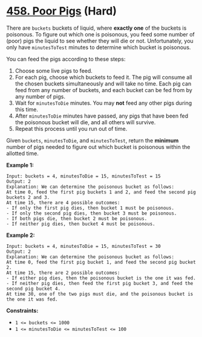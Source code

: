 # [458. Poor Pigs][link] (Hard)

[link]: https://leetcode.com/problems/poor-pigs/

There are `buckets` buckets of liquid, where **exactly one** of the buckets is poisonous. To figure
out which one is poisonous, you feed some number of (poor) pigs the liquid to see whether they will
die or not. Unfortunately, you only have `minutesToTest` minutes to determine which bucket is
poisonous.

You can feed the pigs according to these steps:

1. Choose some live pigs to feed.
2. For each pig, choose which buckets to feed it. The pig will consume all the chosen buckets
simultaneously and will take no time. Each pig can feed from any number of buckets, and each bucket
can be fed from by any number of pigs.
3. Wait for `minutesToDie` minutes. You may **not** feed any other pigs during this time.
4. After `minutesToDie` minutes have passed, any pigs that have been fed the poisonous bucket will
die, and all others will survive.
5. Repeat this process until you run out of time.

Given `buckets`, `minutesToDie`, and `minutesToTest`, return the **minimum** number of pigs needed
to figure out which bucket is poisonous within the allotted time.

**Example 1:**

```
Input: buckets = 4, minutesToDie = 15, minutesToTest = 15
Output: 2
Explanation: We can determine the poisonous bucket as follows:
At time 0, feed the first pig buckets 1 and 2, and feed the second pig buckets 2 and 3.
At time 15, there are 4 possible outcomes:
- If only the first pig dies, then bucket 1 must be poisonous.
- If only the second pig dies, then bucket 3 must be poisonous.
- If both pigs die, then bucket 2 must be poisonous.
- If neither pig dies, then bucket 4 must be poisonous.
```

**Example 2:**

```
Input: buckets = 4, minutesToDie = 15, minutesToTest = 30
Output: 2
Explanation: We can determine the poisonous bucket as follows:
At time 0, feed the first pig bucket 1, and feed the second pig bucket 2.
At time 15, there are 2 possible outcomes:
- If either pig dies, then the poisonous bucket is the one it was fed.
- If neither pig dies, then feed the first pig bucket 3, and feed the second pig bucket 4.
At time 30, one of the two pigs must die, and the poisonous bucket is the one it was fed.
```

**Constraints:**

- `1 <= buckets <= 1000`
- `1 <= minutesToDie <= minutesToTest <= 100`
